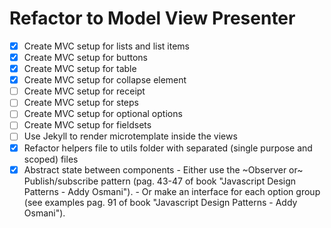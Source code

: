 # Refactor to Model View Presenter

- [x] Create MVC setup for lists and list items
- [x] Create MVC setup for buttons
- [x] Create MVC setup for table
- [x] Create MVC setup for collapse element
- [ ] Create MVC setup for receipt
- [ ] Create MVC setup for steps
- [ ] Create MVC setup for optional options
- [ ] Create MVC setup for fieldsets
- [ ] Use Jekyll to render microtemplate inside the views
- [x] Refactor helpers file to utils folder with separated (single purpose and scoped) files
- [x] Abstract state between components
      - Either use the ~Observer or~ Publish/subscribe pattern (pag. 43-47 of book "Javascript Design Patterns - Addy Osmani").
      - Or make an  interface for each option group (see examples pag. 91 of book "Javascript Design Patterns - Addy Osmani").
